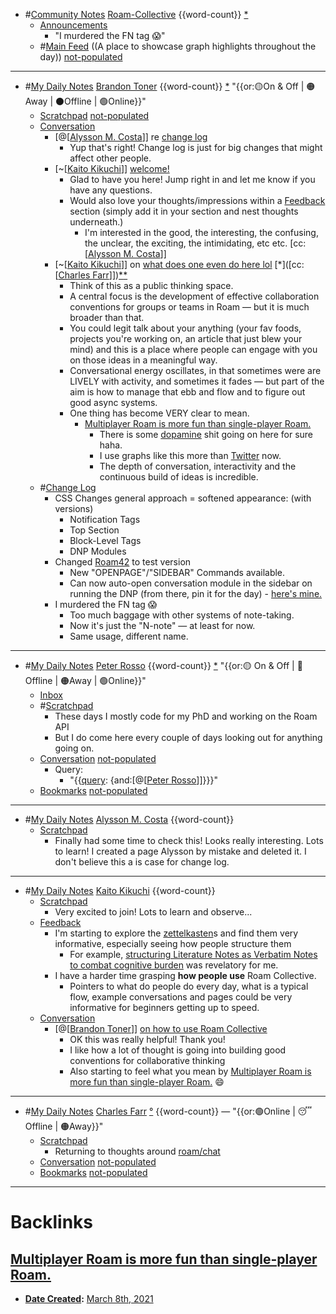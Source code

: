 - #[Community Notes](<Community Notes.md>) [Roam-Collective](<Roam-Collective.md>) {{word-count}} [*]([rc](<rc.md>))
    - [Announcements](<Announcements.md>)
        - "I murdered the FN tag 😱"
    - #[Main Feed](<Main Feed.md>) ((A place to showcase graph highlights throughout the day)) [not-populated](<not-populated.md>) 
- ---
- #[My Daily Notes](<My Daily Notes.md>) [Brandon Toner](<Brandon Toner.md>) {{word-count}} [*]([bnt](<bnt.md>)) "{{or:🟡On & Off | 🟠Away | ⚫️Offline | 🟢Online}}"
    - [Scratchpad](<Scratchpad.md>) [not-populated](<not-populated.md>)
    - [Conversation](<Conversation.md>) 
        - [@[[Alysson M. Costa](<@[[Alysson M. Costa.md>)]] re [change log](((BLrKswZok)))
            - Yup that's right! Change log is just for big changes that might affect other people.
        - [~[[Kaito Kikuchi](<~[[Kaito Kikuchi.md>)]] [welcome!](((HJB-DxxGd)))
            - Glad to have you here! Jump right in and let me know if you have any questions. 
            - Would also love your thoughts/impressions within a [Feedback](<Feedback.md>) section (simply add it in your section and nest thoughts underneath.)
                - I'm interested in the good, the interesting, the confusing, the unclear, the exciting, the intimidating, etc etc. [cc:[[Alysson M. Costa](<cc:[[Alysson M. Costa.md>)]]
        - [~[[Kaito Kikuchi](<~[[Kaito Kikuchi.md>)]] on [what does one even do here lol](((RKEbGdx60))) [*]([cc:[[Charles Farr](<cc:[[Charles Farr.md>)]])[*]([Bookmarks](<Bookmarks.md>))[*]([Feedback](<Feedback.md>))
            - Think of this as a public thinking space. 
            - A central focus is the development of effective collaboration conventions for groups or teams in Roam — but it is much broader than that. 
            - You could legit talk about your anything (your fav foods, projects you're working on, an article that just blew your mind) and this is a place where people can engage with you on those ideas in a meaningful way.
            - Conversational energy oscillates, in that sometimes were are LIVELY with activity, and sometimes it fades — but part of the aim is how to manage that ebb and flow and to figure out good async systems.
            - One thing has become VERY clear to mean. 
                - [Multiplayer Roam is more fun than single-player Roam.](<Multiplayer Roam is more fun than single-player Roam..md>)
                    - There is some [dopamine](<dopamine.md>) shit going on here for sure haha. 
                    - I use graphs like this more than [Twitter](<Twitter.md>) now.
                    - The depth of conversation, interactivity and the continuous build of ideas is incredible.
    - #[Change Log](<Change Log.md>) 
        - CSS Changes general approach = softened appearance: (with versions)
            - Notification Tags
            - Top Section
            - Block-Level Tags
            - DNP Modules
        - Changed [Roam42](<Roam42.md>) to test version
            - New "OPENPAGE"/"SIDEBAR" Commands available.
            - Can now auto-open conversation module in the sidebar on running the DNP (from there, pin it for the day) - [here's mine.](((tz8gJ1NJv)))
        - I murdered the FN tag 😱
            - Too much baggage with other systems of note-taking.
            - Now it's just the "N-note" — at least for now. 
            - Same usage, different name.
- ---
- #[My Daily Notes](<My Daily Notes.md>) [Peter Rosso](<Peter Rosso.md>) {{word-count}} [*]([ptr](<ptr.md>))   "{{or:🟡 On & Off | 🚫 Offline | 🟠Away | 🟢Online}}"
    - [Inbox](<Inbox.md>)
    - #[Scratchpad](<Scratchpad.md>) 
        - These days I mostly code for my PhD and working on the Roam API
        - But I do come here every couple of days looking out for anything going on.
    - [Conversation](<Conversation.md>) [not-populated](<not-populated.md>)
        - Query:
            - "{{[query](<query.md>): {and:[@[[Peter Rosso](<@[[Peter Rosso.md>)]]}}}"
    - [Bookmarks](<Bookmarks.md>) [not-populated](<not-populated.md>)
- ---
- #[My Daily Notes](<My Daily Notes.md>) [Alysson M. Costa](<Alysson M. Costa.md>) {{word-count}}
    - [Scratchpad](<Scratchpad.md>) 
        - Finally had some time to check this! Looks really interesting. Lots to learn! I created a page Alysson by mistake and deleted it. I don't believe this a is case for change log.
- ---
- #[My Daily Notes](<My Daily Notes.md>) [Kaito Kikuchi](<Kaito Kikuchi.md>) {{word-count}}
    - [Scratchpad](<Scratchpad.md>)
        - Very excited to join! Lots to learn and observe...
    - [Feedback](<Feedback.md>)
        - I'm starting to explore the [zettelkasten](<zettelkasten.md>)s and find them very informative, especially seeing how people structure them
            - For example, [structuring Literature Notes as Verbatim Notes to combat cognitive burden](((kvrzNKc5u))) was revelatory for me.
        - I have a harder time grasping __how people use__ Roam Collective. 
            - Pointers to what do people do every day, what is a typical flow, example conversations and pages could be very informative for beginners getting up to speed.
    - [Conversation](<Conversation.md>)
        - [@[[Brandon Toner](<@[[Brandon Toner.md>)]] [on how to use Roam Collective](((Z2HuShhsE)))
            - OK this was really helpful! Thank you!
            - I like how a lot of thought is going into building good conventions for collaborative thinking
            - Also starting to feel what you mean by [Multiplayer Roam is more fun than single-player Roam.](<Multiplayer Roam is more fun than single-player Roam..md>) 😄
- ---
- #[My Daily Notes](<My Daily Notes.md>) [Charles Farr](<Charles Farr.md>) [°]([csf](<csf.md>)) {{word-count}} — "{{or:🟢Online | 😴 Offline | 🟠Away}}"
    - [Scratchpad](<Scratchpad.md>) 
        - Returning to thoughts around [roam/chat](<roam/chat.md>)
    - [Conversation](<Conversation.md>) [not-populated](<not-populated.md>)
    - [Bookmarks](<Bookmarks.md>) [not-populated](<not-populated.md>)
- ---

# Backlinks
## [Multiplayer Roam is more fun than single-player Roam.](<Multiplayer Roam is more fun than single-player Roam..md>)
- **[Date Created](<Date Created.md>):** [March 8th, 2021](<March 8th, 2021.md>)

